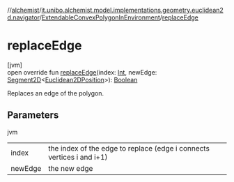 //[alchemist](../../../index.md)/[it.unibo.alchemist.model.implementations.geometry.euclidean2d.navigator](../index.md)/[ExtendableConvexPolygonInEnvironment](index.md)/[replaceEdge](replace-edge.md)

# replaceEdge

[jvm]\
open override fun [replaceEdge](replace-edge.md)(index: [Int](https://kotlinlang.org/api/latest/jvm/stdlib/kotlin/-int/index.html), newEdge: [Segment2D](../../it.unibo.alchemist.model.interfaces.geometry.euclidean2d/-segment2-d/index.md)<[Euclidean2DPosition](../../it.unibo.alchemist.model.implementations.positions/-euclidean2-d-position/index.md)>): [Boolean](https://kotlinlang.org/api/latest/jvm/stdlib/kotlin/-boolean/index.html)

Replaces an edge of the polygon.

## Parameters

jvm

| | |
|---|---|
| index | the index of the edge to replace (edge i connects vertices i and i+1) |
| newEdge | the new edge |
